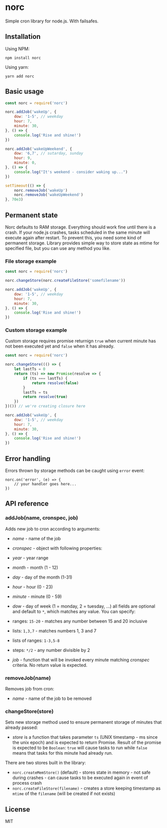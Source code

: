 # norc

Simple cron library for node.js. With failsafes.

## Installation

Using NPM:

```
npm install norc
```

Using yarn:

```
yarn add norc
```

## Basic usage

```javascript
const norc = require('norc')

norc.addJob('wakeUp', {
    dow: '1-5', // weekday
    hour: 7,
    minute: 30,
}, () => {
    console.log('Rise and shine!')
})

norc.addJob('wakeUpWeekend', {
    dow: '6,7', // sutarday, sunday
    hour: 9,
    minute: 0,
}, () => {
    console.log("It's weekend - consider waking up...")
})

setTimeout(() => {
    norc.removeJob('wakeUp')
    norc.removeJob('wakeUpWeekend')
}, 70e3)
```

## Permanent state

Norc defaults to RAM storage. Everything should work fine until there is a crash. If your node.js crashes, tasks scheduled in the same minute will execute again after restart. To prevent this, you need some kind of permanent storage. Library provides simple way to store state as mtime for specified file, but you can use any method you like.

### File storage example

```javascript
const norc = require('norc')

norc.changeStore(norc.createFileStore('somefilename'))

norc.addJob('wakeUp', {
    dow: '1-5', // weekday
    hour: 7,
    minute: 30,
}, () => {
    console.log('Rise and shine!')
})
```

### Custom storage example

Custom storage requires promise returnign `true` when current minute has not been executed yet and `false` when it has already.

```javascript
const norc = require('norc')

norc.changeStore((() => {
    let lastTs = 0
    return (ts) => new Promise(resolve => {
        if (ts === lastTs) {
            return resolve(false)
        }
        lastTs = ts
        return resolve(true)
    })
})()) // we're creating closure here

norc.addJob('wakeUp', {
    dow: '1-5', // weekday
    hour: 7,
    minute: 30,
}, () => {
    console.log('Rise and shine!')
})
```

## Error handling

Errors thrown by storage methods can be caught using `error` event:

```
norc.on('error', (e) => {
	// your handler goes here...
})
```

## API reference

### addJob(name, cronspec, job)

Adds new job to cron according to arguments:

- *name* - name of the job
- *cronspec* - object with following properties:

 - *year* - year range
 - *month* - month (1 - 12)
 - *day* - day of the month (1-31)
 - *hour* - hour (0 - 23)
 - *minute* - minute (0 - 59)
 - *dow* - day of week (1 = monday, 2 = tuesday, ...)
 all fields are optional and default to `*`, which matches any value. You can specify:

  - ranges: `15-20` - matches any number between 15 and 20 inclusive
  - lists: `1,3,7` - matches numbers 1, 3 and 7
  - lists of ranges: `1-3,5-8`
  - steps: `*/2` - any number divisible by 2
- *job* - function that will be invoked every minute matching *cronspec* criteria. No return value is expected.

### removeJob(name)

Removes job from cron:

- *name* - name of the job to be removed

### changeStore(store)

Sets new storage method used to ensure permanent storage of minutes that already passed:

- *store* is a function that takes parameter `ts` (UNIX timestamp - ms since the unix epoch) and is expected to return Promise. Result of the promise is expected to be `Boolean`: `true` will cause tasks to run while `false` means that tasks for this minute had already run.

There are two stores built in the library:

- `norc.createMemStore()` (default) - stores state in memory - not safe during crashes - can cause tasks to be executed again in event of process crash
- `norc.createFileStore(filename)` - creates a store keeping timestamp as `mtime` of the `filename` (will be created if not exists)

## License

MIT
